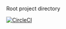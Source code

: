 Root project directory

[![CircleCI](https://circleci.com/gh/emark/emark.github.com/tree/master.svg?style=svg)](https://circleci.com/gh/emark/emark.github.com/tree/master)
